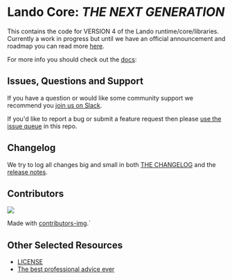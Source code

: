 # Lando Core: _THE NEXT GENERATION_

This contains the code for VERSION 4 of the Lando runtime/core/libraries. Currently a work in progress but until we have an official announcement and roadmap you can read more [here](https://github.com/lando/lando/issues/3388#issuecomment-1250316380).

For more info you should check out the [docs](https://docs.lando.dev/core/v4):

## Issues, Questions and Support

If you have a question or would like some community support we recommend you [join us on Slack](https://launchpass.com/devwithlando).

If you'd like to report a bug or submit a feature request then please [use the issue queue](https://github.com/lando/core-next/issues/new/choose) in this repo.

## Changelog

We try to log all changes big and small in both [THE CHANGELOG](https://github.com/lando/core-next/blob/main/CHANGELOG.md) and the [release notes](https://github.com/lando/core-next/releases).

## Contributors

<a href="https://github.com/lando/core-next/graphs/contributors">
  <img src="https://contrib.rocks/image?repo=lando/core-next" />
</a>

Made with [contributors-img](https://contrib.rocks).`

## Other Selected Resources

* [LICENSE](https://github.com/lando/core-next/blob/main/LICENSE.md)
* [The best professional advice ever](https://www.youtube.com/watch?v=tkBVDh7my9Q)
